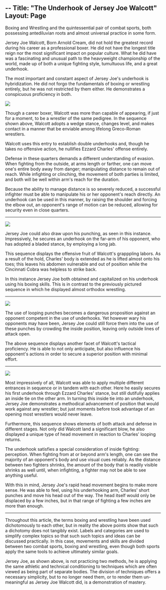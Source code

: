 --
Title: "The Underhook of Jersey Joe Walcott"
Layout: Page
--

Boxing and Wrestling and the quintessential pair of combat sports, both possessing antediluvian roots and almost universal practice in some form. 


Jersey Joe Walcott, Born Arnold Cream, did not hold the greatest record during his career as a professional boxer.  He did not have the longest title reign nor the most significant impact on popular culture.  What he did have was a fascinating and unusual path to the heavyweight championship of the world, made up of both a unique fighting style, tumultuous life, and a great underhook.





The most important and constant aspect of Jersey Joe's underhook is hybridization.  He did not forgo the fundamentals of boxing or wrestling entirely, but he was not restricted by them either.  He demonstrates a conspicuous proficiency in both.



![](https://i.imgur.com/JD8y9Pe.gif)

Though a career boxer, Walcott was more than capable of appearing, if just for a moment, to be a wrestler of the same pedigree.  In the sequence shown above, Walcott adopts a wedge stance, changes level, and makes contact in a manner that be enviable among lifelong Greco-Roman wrestlers.  




Walcott uses this entry to establish double underhooks and, though he takes no offensive action, he nullifies Ezzard Charles' offense entirely.  


Defense in these quarters demands a different understanding of evasion.  When fighting from the outside, at arms length or farther, one can move one's entire body away from danger; manipulating distance to remain out of reach.  While infighting or clinching, the movement of both parties is limited, and both will be well within arm's reach for the duration.


Because the ability to manage distance is so severely reduced, a successful infighter must be able to manipulate his or her opponent's reach directly. An underhook can be used in this manner, by raising the shoulder and forcing the elbow out, an opponent's range of motion can be reduced, allowing for security even in close quarters.  







***
![](https://i.imgur.com/vtZ8ODl.gif)


Jersey Joe could also draw upon his punching, as seen in this instance.  Impressively, he secures an underhook on the far-arm of his opponent, who has adopted a bladed stance, by employing a long jab.

This sequence displays the offensive fruit of Walcott's grapppling labors.  As a result of the hold, Charles' body is extended as he is lifted almost onto his toes; this leaves his abdomen vulnerable and out of position while the Cincinnati Cobra was helpless to strike back. 


In this instance Jersey Joe both obtained and capitalized on his underhook using his boxing skills.  This is in contrast to the previously pictured sequence in which he displayed almost orthodox wrestling.



***
![](https://i.imgur.com/kMByjdS.gif)



The use of looping punches becomes a dangerous proposition against an opponent competent in the use of underhooks.  Yet however wary his opponents may have been, Jersey Joe could still force them into the use of these punches by crowding the inside position, leaving only outside lines of attack open.


The above sequence displays another facet of Walcott's tactical proficiency.  He is able to not only anticipate, but also influence his opponent's actions in order to secure a superior position with minimal effort.

***

![](https://i.imgur.com/F2HEwTw.gif)


Most impressively of all, Walcott was able to apply multiple different entrances in sequence or in tandem with each other. Here he easily secures his first underhook through Ezzard Charles' stance, but still dutifully applies an inside tie on the other arm.  In turning this inside tie into an underhook, Jersey Joe demonstrates a methodical advancement of position that would work against any wrestler; but just moments before took advantage of an opening most wrestlers would never leave.

Furthermore, this sequence shows elements of both attack and defense in different stages.  Not only did Walcott land a significant blow, he also displayed a unique type of head movement in reaction to Charles' looping returns.


The underhook satisfies a special consideration of inside fighting: perception.  When fighting from at or beyond arm's length, one can see the majority of an opponent's body and use visual cues reliably.  As the distance between two fighters shrinks, the amount of the body that is readily visible shrinks as well until, when infighting, a fighter may not be able to see anything useful.

With this in mind, Jersey Joe's rapid head movement begins to make more sense.  He was able to feel, using his underhooking arm, Charles' short punches and move his head out of the way.  The head itself would only be displaced by a few inches, but in that range of fighting a few inches are more than enough.
***

Throughout this article, the terms boxing and wrestling have been used dichotomously to each other, but in reality the above points show that such a dichotomy does not tangibly exist.  Labels and categories are used to simplify complex topics so that such such topics and ideas can be discussed practically.  In this case, movements and skills are divided between two combat sports, boxing and wrestling, even though both sports apply the same tools to achieve ultimately similar goals.


Jersey Joe, as shown above, is not practicing two methods, he is applying the same athletic and technical conditioning to techniques which are often viewed as being part of separate bodies.  The division of techniques offers a necessary simplicity, but to no longer need them, or to render them un-meaningful as Jersey Joe Walcott did,  is a demonstration of mastery.